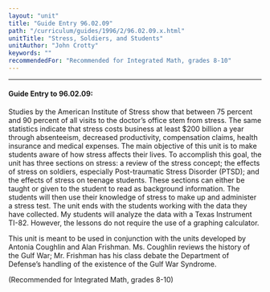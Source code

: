 ```yaml
---
layout: "unit"
title: "Guide Entry 96.02.09"
path: "/curriculum/guides/1996/2/96.02.09.x.html"
unitTitle: "Stress, Soldiers, and Students"
unitAuthor: "John Crotty"
keywords: ""
recommendedFor: "Recommended for Integrated Math, grades 8-10"
---
```

<body>
<hr/>
 <h4>
  Guide Entry to 96.02.09:
 </h4>
 Studies by the American Institute of Stress show that between 75 percent and 90 percent of all visits to the doctor’s office stem from stress. The same statistics indicate that stress costs business at least $200 billion a year through absenteeism, decreased productivity, compensation claims, health insurance and medical expenses.  The main objective of this unit is to make students aware of how stress affects their lives. To accomplish this goal, the unit has three sections on stress: a review of the stress concept; the effects of stress on soldiers, especially Post-traumatic Stress Disorder (PTSD); and the effects of stress on teenage students. These sections can either be taught or given to the student to read as background information. The students will then use their knowledge of stress to make up and administer a stress test. The unit ends with the students working with the data they have collected. My students will analyze the data with a Texas Instrument TI-82. However, the lessons do not require the use of a graphing calculator.
 <p>
  This unit is meant to be used in conjunction with the units developed by Antonia Coughlin and Alan Frishman. Ms. Coughlin reviews the history of the Gulf War; Mr. Frishman has his class debate the Department of Defense’s handling of the existence of the Gulf War Syndrome.
 </p>
 <p>
  (Recommended for Integrated Math, grades 8-10)
 </p>

</body>